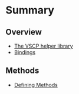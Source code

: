 # Summary

## Overview

* [The VSCP helper library](README.md)
* [Bindings](bindings.md)

## Methods

* [Defining Methods](methods.md)

